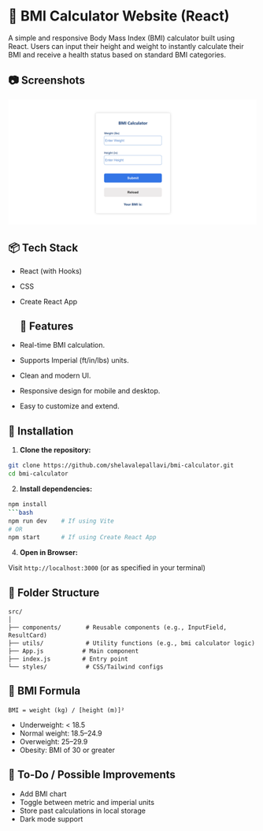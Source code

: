 # 🧮 BMI Calculator Website (React)

A simple and responsive Body Mass Index (BMI) calculator built using React. Users can input their height and weight to instantly calculate their BMI and receive a health status based on standard BMI categories.



## 📷 Screenshots

![BMI Calculator Screenshot](public/dashboard.png)

## 📦 Tech Stack

- React (with Hooks)
- CSS 
- Create React App

  

  ## 🚀 Features

- Real-time BMI calculation.
- Supports Imperial (ft/in/lbs) units.
- Clean and modern UI.
- Responsive design for mobile and desktop.
- Easy to customize and extend.


## 🔧 Installation

1. **Clone the repository:**

```bash
git clone https://github.com/shelavalepallavi/bmi-calculator.git
cd bmi-calculator
```

2. **Install dependencies:**

```bash
npm install
```bash
npm run dev    # If using Vite
# OR
npm start      # If using Create React App
```

4. **Open in Browser:**

Visit `http://localhost:3000` (or as specified in your terminal)

## 📁 Folder Structure

```
src/
│
├── components/       # Reusable components (e.g., InputField, ResultCard)
├── utils/            # Utility functions (e.g., bmi calculator logic)
├── App.js           # Main component
├── index.js         # Entry point
└── styles/           # CSS/Tailwind configs
```

## 🧠 BMI Formula

```
BMI = weight (kg) / [height (m)]²
```

- Underweight: < 18.5  
- Normal weight: 18.5–24.9  
- Overweight: 25–29.9  
- Obesity: BMI of 30 or greater

## 📌 To-Do / Possible Improvements

- Add BMI chart
- Toggle between metric and imperial units
- Store past calculations in local storage
- Dark mode support

